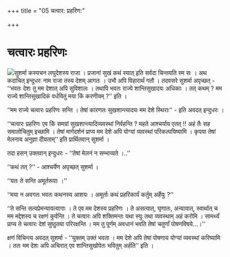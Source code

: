 +++
title = "05 चत्वार: प्रहरिण:"

+++
# चत्वारः प्रहरिणः

![](magazine_images/img-1658385241Bal1.jpg)सुशर्मा कस्यचन लघुदेशस्य राजा । प्रजानां सुखं कथं स्यात् इति सर्वदा चिन्तयति स्म सः । अथ कदाचित् इन्दुधरः नाम राजा तस्य देशम् आगतः । उभौ अपि विहारार्थं गतौ । तदवसरे सुशर्मा अपृच्छत् - ‘‘भवतः देशः तु मम देशात् अपि सुविशालः । तथापि भवतः राज्ये शान्तिसुखादयः अधिकाः । तत् कथम् ? मम राज्ये शान्तिसुखादिकं वर्धयितुं मया किं करणीयम् ?’’ इति ।

‘‘मम राज्ये चत्वारः प्रहरिणः सन्ति । तेषां कारणतः सुखशान्त्यादयः मम देशे स्थिराः’’ - इति अवदत् इन्दुधरः ।

‘‘चत्वारः प्रहरिणः एव किं समग्रां सुखशान्त्यादिव्यवस्थां निर्वहन्ति ? महते आश्चर्याय एतत् !! अहं तैः सह समालोचितुम् इच्छामि । तेषां मार्गदर्शनं प्राप्य मम देशे अपि योग्यां व्यवस्थां परिकल्पयिष्यामि । कृपया तेषां मेलनाय अनुज्ञा दीयताम्’’ इति प्रार्थितवान् सुशर्मा ।

तदा हसन् उक्तवान् इन्दुधरः - ‘‘तेषां मेलनं न सम्भाव्यते ।..’’

‘‘कथं तत् ?’’ - आश्चर्येण अपृच्छत् सुशर्मा ।

‘‘यतः ते सन्ति अमूर्तरूपाः ।’’

‘‘मया न अवगतः भवतः कथनस्य आशयः । अमूर्ताः कथं प्रहरिकार्यं कर्तुम् अर्हेयुः ?’’

‘‘ते सन्ति सत्यप्रेमन्यायत्यागाः । ते एव मम देशस्य प्रहरिणः । ते असत्यात्, घृणातः, अन्यायात्, स्वार्थात् च मम मद्देशस्य च रक्षणं कुर्वन्ति । ते चत्वारः अपि शक्तिमन्तः यथा स्युः तथा व्यवस्थाम् अहं करोमि । सामर्थ्यं प्राप्य ते चत्वारः देशं सुष्ठुतया परिरक्षन्ति । मम तु पूर्णम् अवधानं भवति तेषां चतुर्णां पोषणविषये...।’’

क्षणं विचिन्त्य अवदत् सुशर्मा - ‘‘युक्तम् उक्तं भवता । मम देशे अपि तेषां पोषणाय योग्यां व्यवस्थां करिष्यामि । ततः मम देशः अपि अचिरात् एव शान्तिसुखोपेतः भवितुम् अर्हति’’ इति ।


